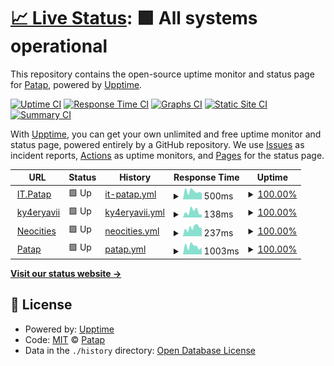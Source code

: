 # [📈 Live Status](https://Ky4eryavii-Pon4o.github.io/web-uptime): <!--live status--> **🟩 All systems operational**

This repository contains the open-source uptime monitor and status page for [Patap](https://it.patap.org.ua), powered by [Upptime](https://github.com/upptime/upptime).

[![Uptime CI](https://github.com/Ky4eryavii-Pon4o/web-uptime/workflows/Uptime%20CI/badge.svg)](https://github.com/Ky4eryavii-Pon4o/web-uptime/actions?query=workflow%3A%22Uptime+CI%22)
[![Response Time CI](https://github.com/Ky4eryavii-Pon4o/web-uptime/workflows/Response%20Time%20CI/badge.svg)](https://github.com/Ky4eryavii-Pon4o/web-uptime/actions?query=workflow%3A%22Response+Time+CI%22)
[![Graphs CI](https://github.com/Ky4eryavii-Pon4o/web-uptime/workflows/Graphs%20CI/badge.svg)](https://github.com/Ky4eryavii-Pon4o/web-uptime/actions?query=workflow%3A%22Graphs+CI%22)
[![Static Site CI](https://github.com/Ky4eryavii-Pon4o/web-uptime/workflows/Static%20Site%20CI/badge.svg)](https://github.com/Ky4eryavii-Pon4o/web-uptime/actions?query=workflow%3A%22Static+Site+CI%22)
[![Summary CI](https://github.com/Ky4eryavii-Pon4o/web-uptime/workflows/Summary%20CI/badge.svg)](https://github.com/Ky4eryavii-Pon4o/web-uptime/actions?query=workflow%3A%22Summary+CI%22)

With [Upptime](https://upptime.js.org), you can get your own unlimited and free uptime monitor and status page, powered entirely by a GitHub repository. We use [Issues](https://github.com/Ky4eryavii-Pon4o/web-uptime/issues) as incident reports, [Actions](https://github.com/Ky4eryavii-Pon4o/web-uptime/actions) as uptime monitors, and [Pages](https://Ky4eryavii-Pon4o.github.io/web-uptime) for the status page.

<!--start: status pages-->
<!-- This summary is generated by Upptime (https://github.com/upptime/upptime) -->
<!-- Do not edit this manually, your changes will be overwritten -->
<!-- prettier-ignore -->
| URL | Status | History | Response Time | Uptime |
| --- | ------ | ------- | ------------- | ------ |
| <img alt="" src="https://it.patap.org.ua/favicon.png" height="13"> [IT.Patap](https://it.patap.org.ua) | 🟩 Up | [it-patap.yml](https://github.com/Ky4eryavii-Pon4o/web-uptime/commits/HEAD/history/it-patap.yml) | <details><summary><img alt="Response time graph" src="./graphs/it-patap/response-time-week.png" height="20"> 500ms</summary><br><a href="https://Ky4eryavii-Pon4o.github.io/web-uptime/history/it-patap"><img alt="Response time 582" src="https://img.shields.io/endpoint?url=https%3A%2F%2Fraw.githubusercontent.com%2FKy4eryavii-Pon4o%2Fweb-uptime%2FHEAD%2Fapi%2Fit-patap%2Fresponse-time.json"></a><br><a href="https://Ky4eryavii-Pon4o.github.io/web-uptime/history/it-patap"><img alt="24-hour response time 399" src="https://img.shields.io/endpoint?url=https%3A%2F%2Fraw.githubusercontent.com%2FKy4eryavii-Pon4o%2Fweb-uptime%2FHEAD%2Fapi%2Fit-patap%2Fresponse-time-day.json"></a><br><a href="https://Ky4eryavii-Pon4o.github.io/web-uptime/history/it-patap"><img alt="7-day response time 500" src="https://img.shields.io/endpoint?url=https%3A%2F%2Fraw.githubusercontent.com%2FKy4eryavii-Pon4o%2Fweb-uptime%2FHEAD%2Fapi%2Fit-patap%2Fresponse-time-week.json"></a><br><a href="https://Ky4eryavii-Pon4o.github.io/web-uptime/history/it-patap"><img alt="30-day response time 483" src="https://img.shields.io/endpoint?url=https%3A%2F%2Fraw.githubusercontent.com%2FKy4eryavii-Pon4o%2Fweb-uptime%2FHEAD%2Fapi%2Fit-patap%2Fresponse-time-month.json"></a><br><a href="https://Ky4eryavii-Pon4o.github.io/web-uptime/history/it-patap"><img alt="1-year response time 567" src="https://img.shields.io/endpoint?url=https%3A%2F%2Fraw.githubusercontent.com%2FKy4eryavii-Pon4o%2Fweb-uptime%2FHEAD%2Fapi%2Fit-patap%2Fresponse-time-year.json"></a></details> | <details><summary><a href="https://Ky4eryavii-Pon4o.github.io/web-uptime/history/it-patap">100.00%</a></summary><a href="https://Ky4eryavii-Pon4o.github.io/web-uptime/history/it-patap"><img alt="All-time uptime 99.97%" src="https://img.shields.io/endpoint?url=https%3A%2F%2Fraw.githubusercontent.com%2FKy4eryavii-Pon4o%2Fweb-uptime%2FHEAD%2Fapi%2Fit-patap%2Fuptime.json"></a><br><a href="https://Ky4eryavii-Pon4o.github.io/web-uptime/history/it-patap"><img alt="24-hour uptime 100.00%" src="https://img.shields.io/endpoint?url=https%3A%2F%2Fraw.githubusercontent.com%2FKy4eryavii-Pon4o%2Fweb-uptime%2FHEAD%2Fapi%2Fit-patap%2Fuptime-day.json"></a><br><a href="https://Ky4eryavii-Pon4o.github.io/web-uptime/history/it-patap"><img alt="7-day uptime 100.00%" src="https://img.shields.io/endpoint?url=https%3A%2F%2Fraw.githubusercontent.com%2FKy4eryavii-Pon4o%2Fweb-uptime%2FHEAD%2Fapi%2Fit-patap%2Fuptime-week.json"></a><br><a href="https://Ky4eryavii-Pon4o.github.io/web-uptime/history/it-patap"><img alt="30-day uptime 100.00%" src="https://img.shields.io/endpoint?url=https%3A%2F%2Fraw.githubusercontent.com%2FKy4eryavii-Pon4o%2Fweb-uptime%2FHEAD%2Fapi%2Fit-patap%2Fuptime-month.json"></a><br><a href="https://Ky4eryavii-Pon4o.github.io/web-uptime/history/it-patap"><img alt="1-year uptime 100.00%" src="https://img.shields.io/endpoint?url=https%3A%2F%2Fraw.githubusercontent.com%2FKy4eryavii-Pon4o%2Fweb-uptime%2FHEAD%2Fapi%2Fit-patap%2Fuptime-year.json"></a></details>
| <img alt="" src="https://icons.duckduckgo.com/ip3/ky4eryavii-pon4o.github.io.ico" height="13"> [ky4eryavii](https://ky4eryavii-pon4o.github.io/) | 🟩 Up | [ky4eryavii.yml](https://github.com/Ky4eryavii-Pon4o/web-uptime/commits/HEAD/history/ky4eryavii.yml) | <details><summary><img alt="Response time graph" src="./graphs/ky4eryavii/response-time-week.png" height="20"> 138ms</summary><br><a href="https://Ky4eryavii-Pon4o.github.io/web-uptime/history/ky4eryavii"><img alt="Response time 92" src="https://img.shields.io/endpoint?url=https%3A%2F%2Fraw.githubusercontent.com%2FKy4eryavii-Pon4o%2Fweb-uptime%2FHEAD%2Fapi%2Fky4eryavii%2Fresponse-time.json"></a><br><a href="https://Ky4eryavii-Pon4o.github.io/web-uptime/history/ky4eryavii"><img alt="24-hour response time 67" src="https://img.shields.io/endpoint?url=https%3A%2F%2Fraw.githubusercontent.com%2FKy4eryavii-Pon4o%2Fweb-uptime%2FHEAD%2Fapi%2Fky4eryavii%2Fresponse-time-day.json"></a><br><a href="https://Ky4eryavii-Pon4o.github.io/web-uptime/history/ky4eryavii"><img alt="7-day response time 138" src="https://img.shields.io/endpoint?url=https%3A%2F%2Fraw.githubusercontent.com%2FKy4eryavii-Pon4o%2Fweb-uptime%2FHEAD%2Fapi%2Fky4eryavii%2Fresponse-time-week.json"></a><br><a href="https://Ky4eryavii-Pon4o.github.io/web-uptime/history/ky4eryavii"><img alt="30-day response time 99" src="https://img.shields.io/endpoint?url=https%3A%2F%2Fraw.githubusercontent.com%2FKy4eryavii-Pon4o%2Fweb-uptime%2FHEAD%2Fapi%2Fky4eryavii%2Fresponse-time-month.json"></a><br><a href="https://Ky4eryavii-Pon4o.github.io/web-uptime/history/ky4eryavii"><img alt="1-year response time 90" src="https://img.shields.io/endpoint?url=https%3A%2F%2Fraw.githubusercontent.com%2FKy4eryavii-Pon4o%2Fweb-uptime%2FHEAD%2Fapi%2Fky4eryavii%2Fresponse-time-year.json"></a></details> | <details><summary><a href="https://Ky4eryavii-Pon4o.github.io/web-uptime/history/ky4eryavii">100.00%</a></summary><a href="https://Ky4eryavii-Pon4o.github.io/web-uptime/history/ky4eryavii"><img alt="All-time uptime 100.00%" src="https://img.shields.io/endpoint?url=https%3A%2F%2Fraw.githubusercontent.com%2FKy4eryavii-Pon4o%2Fweb-uptime%2FHEAD%2Fapi%2Fky4eryavii%2Fuptime.json"></a><br><a href="https://Ky4eryavii-Pon4o.github.io/web-uptime/history/ky4eryavii"><img alt="24-hour uptime 100.00%" src="https://img.shields.io/endpoint?url=https%3A%2F%2Fraw.githubusercontent.com%2FKy4eryavii-Pon4o%2Fweb-uptime%2FHEAD%2Fapi%2Fky4eryavii%2Fuptime-day.json"></a><br><a href="https://Ky4eryavii-Pon4o.github.io/web-uptime/history/ky4eryavii"><img alt="7-day uptime 100.00%" src="https://img.shields.io/endpoint?url=https%3A%2F%2Fraw.githubusercontent.com%2FKy4eryavii-Pon4o%2Fweb-uptime%2FHEAD%2Fapi%2Fky4eryavii%2Fuptime-week.json"></a><br><a href="https://Ky4eryavii-Pon4o.github.io/web-uptime/history/ky4eryavii"><img alt="30-day uptime 100.00%" src="https://img.shields.io/endpoint?url=https%3A%2F%2Fraw.githubusercontent.com%2FKy4eryavii-Pon4o%2Fweb-uptime%2FHEAD%2Fapi%2Fky4eryavii%2Fuptime-month.json"></a><br><a href="https://Ky4eryavii-Pon4o.github.io/web-uptime/history/ky4eryavii"><img alt="1-year uptime 100.00%" src="https://img.shields.io/endpoint?url=https%3A%2F%2Fraw.githubusercontent.com%2FKy4eryavii-Pon4o%2Fweb-uptime%2FHEAD%2Fapi%2Fky4eryavii%2Fuptime-year.json"></a></details>
| <img alt="" src="https://patap.neocities.org/assets/favicon.png" height="13"> [Neocities](https://patap.neocities.org/) | 🟩 Up | [neocities.yml](https://github.com/Ky4eryavii-Pon4o/web-uptime/commits/HEAD/history/neocities.yml) | <details><summary><img alt="Response time graph" src="./graphs/neocities/response-time-week.png" height="20"> 237ms</summary><br><a href="https://Ky4eryavii-Pon4o.github.io/web-uptime/history/neocities"><img alt="Response time 469" src="https://img.shields.io/endpoint?url=https%3A%2F%2Fraw.githubusercontent.com%2FKy4eryavii-Pon4o%2Fweb-uptime%2FHEAD%2Fapi%2Fneocities%2Fresponse-time.json"></a><br><a href="https://Ky4eryavii-Pon4o.github.io/web-uptime/history/neocities"><img alt="24-hour response time 228" src="https://img.shields.io/endpoint?url=https%3A%2F%2Fraw.githubusercontent.com%2FKy4eryavii-Pon4o%2Fweb-uptime%2FHEAD%2Fapi%2Fneocities%2Fresponse-time-day.json"></a><br><a href="https://Ky4eryavii-Pon4o.github.io/web-uptime/history/neocities"><img alt="7-day response time 237" src="https://img.shields.io/endpoint?url=https%3A%2F%2Fraw.githubusercontent.com%2FKy4eryavii-Pon4o%2Fweb-uptime%2FHEAD%2Fapi%2Fneocities%2Fresponse-time-week.json"></a><br><a href="https://Ky4eryavii-Pon4o.github.io/web-uptime/history/neocities"><img alt="30-day response time 222" src="https://img.shields.io/endpoint?url=https%3A%2F%2Fraw.githubusercontent.com%2FKy4eryavii-Pon4o%2Fweb-uptime%2FHEAD%2Fapi%2Fneocities%2Fresponse-time-month.json"></a><br><a href="https://Ky4eryavii-Pon4o.github.io/web-uptime/history/neocities"><img alt="1-year response time 346" src="https://img.shields.io/endpoint?url=https%3A%2F%2Fraw.githubusercontent.com%2FKy4eryavii-Pon4o%2Fweb-uptime%2FHEAD%2Fapi%2Fneocities%2Fresponse-time-year.json"></a></details> | <details><summary><a href="https://Ky4eryavii-Pon4o.github.io/web-uptime/history/neocities">100.00%</a></summary><a href="https://Ky4eryavii-Pon4o.github.io/web-uptime/history/neocities"><img alt="All-time uptime 99.95%" src="https://img.shields.io/endpoint?url=https%3A%2F%2Fraw.githubusercontent.com%2FKy4eryavii-Pon4o%2Fweb-uptime%2FHEAD%2Fapi%2Fneocities%2Fuptime.json"></a><br><a href="https://Ky4eryavii-Pon4o.github.io/web-uptime/history/neocities"><img alt="24-hour uptime 100.00%" src="https://img.shields.io/endpoint?url=https%3A%2F%2Fraw.githubusercontent.com%2FKy4eryavii-Pon4o%2Fweb-uptime%2FHEAD%2Fapi%2Fneocities%2Fuptime-day.json"></a><br><a href="https://Ky4eryavii-Pon4o.github.io/web-uptime/history/neocities"><img alt="7-day uptime 100.00%" src="https://img.shields.io/endpoint?url=https%3A%2F%2Fraw.githubusercontent.com%2FKy4eryavii-Pon4o%2Fweb-uptime%2FHEAD%2Fapi%2Fneocities%2Fuptime-week.json"></a><br><a href="https://Ky4eryavii-Pon4o.github.io/web-uptime/history/neocities"><img alt="30-day uptime 100.00%" src="https://img.shields.io/endpoint?url=https%3A%2F%2Fraw.githubusercontent.com%2FKy4eryavii-Pon4o%2Fweb-uptime%2FHEAD%2Fapi%2Fneocities%2Fuptime-month.json"></a><br><a href="https://Ky4eryavii-Pon4o.github.io/web-uptime/history/neocities"><img alt="1-year uptime 99.97%" src="https://img.shields.io/endpoint?url=https%3A%2F%2Fraw.githubusercontent.com%2FKy4eryavii-Pon4o%2Fweb-uptime%2FHEAD%2Fapi%2Fneocities%2Fuptime-year.json"></a></details>
| <img alt="" src="https://icons.duckduckgo.com/ip3/patap.org.ua.ico" height="13"> [Patap](https://patap.org.ua) | 🟩 Up | [patap.yml](https://github.com/Ky4eryavii-Pon4o/web-uptime/commits/HEAD/history/patap.yml) | <details><summary><img alt="Response time graph" src="./graphs/patap/response-time-week.png" height="20"> 1003ms</summary><br><a href="https://Ky4eryavii-Pon4o.github.io/web-uptime/history/patap"><img alt="Response time 799" src="https://img.shields.io/endpoint?url=https%3A%2F%2Fraw.githubusercontent.com%2FKy4eryavii-Pon4o%2Fweb-uptime%2FHEAD%2Fapi%2Fpatap%2Fresponse-time.json"></a><br><a href="https://Ky4eryavii-Pon4o.github.io/web-uptime/history/patap"><img alt="24-hour response time 890" src="https://img.shields.io/endpoint?url=https%3A%2F%2Fraw.githubusercontent.com%2FKy4eryavii-Pon4o%2Fweb-uptime%2FHEAD%2Fapi%2Fpatap%2Fresponse-time-day.json"></a><br><a href="https://Ky4eryavii-Pon4o.github.io/web-uptime/history/patap"><img alt="7-day response time 1003" src="https://img.shields.io/endpoint?url=https%3A%2F%2Fraw.githubusercontent.com%2FKy4eryavii-Pon4o%2Fweb-uptime%2FHEAD%2Fapi%2Fpatap%2Fresponse-time-week.json"></a><br><a href="https://Ky4eryavii-Pon4o.github.io/web-uptime/history/patap"><img alt="30-day response time 901" src="https://img.shields.io/endpoint?url=https%3A%2F%2Fraw.githubusercontent.com%2FKy4eryavii-Pon4o%2Fweb-uptime%2FHEAD%2Fapi%2Fpatap%2Fresponse-time-month.json"></a><br><a href="https://Ky4eryavii-Pon4o.github.io/web-uptime/history/patap"><img alt="1-year response time 815" src="https://img.shields.io/endpoint?url=https%3A%2F%2Fraw.githubusercontent.com%2FKy4eryavii-Pon4o%2Fweb-uptime%2FHEAD%2Fapi%2Fpatap%2Fresponse-time-year.json"></a></details> | <details><summary><a href="https://Ky4eryavii-Pon4o.github.io/web-uptime/history/patap">100.00%</a></summary><a href="https://Ky4eryavii-Pon4o.github.io/web-uptime/history/patap"><img alt="All-time uptime 99.99%" src="https://img.shields.io/endpoint?url=https%3A%2F%2Fraw.githubusercontent.com%2FKy4eryavii-Pon4o%2Fweb-uptime%2FHEAD%2Fapi%2Fpatap%2Fuptime.json"></a><br><a href="https://Ky4eryavii-Pon4o.github.io/web-uptime/history/patap"><img alt="24-hour uptime 100.00%" src="https://img.shields.io/endpoint?url=https%3A%2F%2Fraw.githubusercontent.com%2FKy4eryavii-Pon4o%2Fweb-uptime%2FHEAD%2Fapi%2Fpatap%2Fuptime-day.json"></a><br><a href="https://Ky4eryavii-Pon4o.github.io/web-uptime/history/patap"><img alt="7-day uptime 100.00%" src="https://img.shields.io/endpoint?url=https%3A%2F%2Fraw.githubusercontent.com%2FKy4eryavii-Pon4o%2Fweb-uptime%2FHEAD%2Fapi%2Fpatap%2Fuptime-week.json"></a><br><a href="https://Ky4eryavii-Pon4o.github.io/web-uptime/history/patap"><img alt="30-day uptime 100.00%" src="https://img.shields.io/endpoint?url=https%3A%2F%2Fraw.githubusercontent.com%2FKy4eryavii-Pon4o%2Fweb-uptime%2FHEAD%2Fapi%2Fpatap%2Fuptime-month.json"></a><br><a href="https://Ky4eryavii-Pon4o.github.io/web-uptime/history/patap"><img alt="1-year uptime 100.00%" src="https://img.shields.io/endpoint?url=https%3A%2F%2Fraw.githubusercontent.com%2FKy4eryavii-Pon4o%2Fweb-uptime%2FHEAD%2Fapi%2Fpatap%2Fuptime-year.json"></a></details>

<!--end: status pages-->

[**Visit our status website →**](https://Ky4eryavii-Pon4o.github.io/web-uptime)

## 📄 License

- Powered by: [Upptime](https://github.com/upptime/upptime)
- Code: [MIT](./LICENSE) © [Patap](https://it.patap.org.ua)
- Data in the `./history` directory: [Open Database License](https://opendatacommons.org/licenses/odbl/1-0/)
